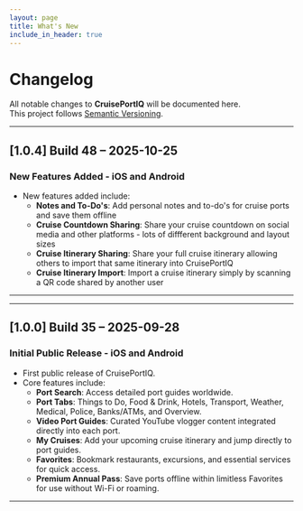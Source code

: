 ```yaml
---
layout: page
title: What's New
include_in_header: true
---
```


# Changelog
All notable changes to **CruisePortIQ** will be documented here.  
This project follows [Semantic Versioning](https://semver.org/).

---

## [1.0.4] Build 48 – 2025-10-25
### New Features Added - iOS and Android
- New features added include:
  - **Notes and To-Do's**: Add personal notes and to-do's for cruise ports and save them offline
  - **Cruise Countdown Sharing**: Share your cruise countdown on social media and other platforms - lots of diffferent background and layout sizes
  - **Cruise Itinerary Sharing**: Share your full cruise itinerary allowing others to import that same itinerary into CruisePortIQ
  - **Cruise Itinerary Import**: Import a cruise itinerary simply by scanning a QR code shared by another user 
---
---

## [1.0.0] Build 35 – 2025-09-28
### Initial Public Release - iOS and Android
- First public release of CruisePortIQ.
- Core features include:
  - **Port Search**: Access detailed port guides worldwide.
  - **Port Tabs**: Things to Do, Food & Drink, Hotels, Transport, Weather, Medical, Police, Banks/ATMs, and Overview.
  - **Video Port Guides**: Curated YouTube vlogger content integrated directly into each port.
  - **My Cruises**: Add your upcoming cruise itinerary and jump directly to port guides.
  - **Favorites**: Bookmark restaurants, excursions, and essential services for quick access.
  - **Premium Annual Pass**: Save ports offline within limitless Favorites for use without Wi-Fi or roaming.

---
